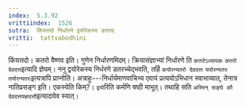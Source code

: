 ```yaml
---
index:  5.3.92
vrittiindex:  1526
sutra:  किंयत्तदो निर्धारणे द्वयोरेकस्य डतरच्
vritti:  tattvabodhini 
---
```


किंयत्तदो। कतरो वैष्णव इति। गुणेन निर्धारणमिदम्। क्रियासंज्ञाभ्यां निर्धारणे ति `कतरोऽध्यापकः` `कतरो देवदत्त`इत्यादि ज्ञेयम्। ननु द्वयोरेकस्य निर्धरणे डतरच्चेद्भवति, तर्हि `कयोरन्यतरो देवदत्तः` `ययोरन्यतरः` `तयोरन्यतरः`इत्यत्रापि प्राप्नोति। अत्राहुः---निर्धार्यमाणवाचिभ्य एवायं प्रत्ययोऽभिधान स्वाभाव्यात्, तेनात्र नातिप्रसङ्ग इति। एकस्येति किम्?। `द्वयो`रिति कर्मणि षष्ठी माभूत्। तथाहि सति `अस्मिन् सङ्घे कौ देवदत्तयज्ञदत्तौ`इत्यादावेव स्यात्।

